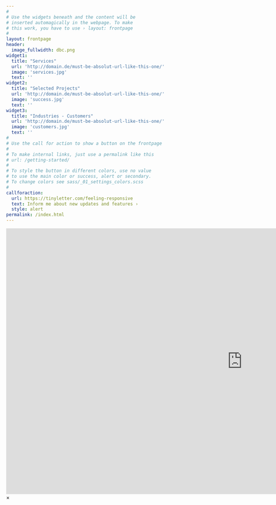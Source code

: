 ```yaml
---
#
# Use the widgets beneath and the content will be
# inserted automagically in the webpage. To make
# this work, you have to use › layout: frontpage
#
layout: frontpage
header:
  image_fullwidth: dbc.png
widget1:
  title: "Services"
  url: 'http://domain.de/must-be-absolut-url-like-this-one/'
  image: 'services.jpg'
  text: ''
widget2:
  title: "Selected Projects"
  url: 'http://domain.de/must-be-absolut-url-like-this-one/'
  image: 'success.jpg'
  text: ''
widget3:
  title: "Industries - Customers"
  url: 'http://domain.de/must-be-absolut-url-like-this-one/'
  image: 'customers.jpg'
  text: ''
#
# Use the call for action to show a button on the frontpage
#
# To make internal links, just use a permalink like this
# url: /getting-started/
#
# To style the button in different colors, use no value
# to use the main color or success, alert or secondary.
# To change colors see sass/_01_settings_colors.scss
#
callforaction:
  url: https://tinyletter.com/feeling-responsive
  text: Inform me about new updates and features ›
  style: alert
permalink: /index.html
---
```

<div id="videoModal" class="reveal-modal large" data-reveal="">
  <div class="flex-video widescreen vimeo" style="display: block;">
    <iframe width="1280" height="720" src="https://www.youtube.com/embed/3b5zCFSmVvU" frameborder="0" allowfullscreen></iframe>
  </div>
  <a class="close-reveal-modal">&#215;</a>
</div>
